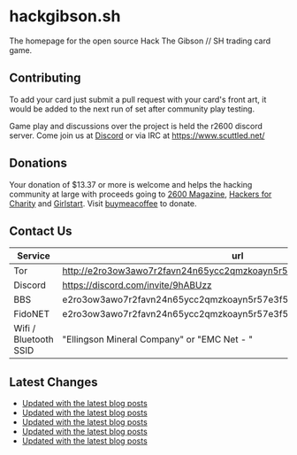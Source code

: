 # hackgibson.sh
The homepage for the open source Hack The Gibson // SH trading card game.


## Contributing

To add your card just submit a pull request with your card's front art, it would be added to the next run of set after community play testing.

Game play and discussions over the project is held the r2600 discord server. Come join us at [Discord](https://discord.com/invite/9hABUzz) or via IRC at https://www.scuttled.net/


## Donations

Your donation of $13.37 or more is welcome and helps the hacking community at large with proceeds going to [2600 Magazine](https://2600.com/), [Hackers for Charity](https://hackersforcharity.org) and [Girlstart](https://girlstart.org).  Visit [buymeacoffee](https://www.buymeacoffee.com/hackgibson.sh) to donate.


## Contact Us

Service | url
-|-
Tor | http://e2ro3ow3awo7r2favn24n65ycc2qmzkoayn5r57e3f56nvjwdcgg32ad.onion
Discord | https://discord.com/invite/9hABUzz
BBS | e2ro3ow3awo7r2favn24n65ycc2qmzkoayn5r57e3f56nvjwdcgg32ad.onion:23
FidoNET | e2ro3ow3awo7r2favn24n65ycc2qmzkoayn5r57e3f56nvjwdcgg32ad.onion:24554
Wifi / Bluetooth SSID | "Ellingson Mineral Company" or "EMC Net - <fidonet address>"

## Latest Changes
<!-- BLOG-POST-LIST:START -->
- [Updated with the latest blog posts](https://github.com/DFW2600/hackgibson.sh/commit/27d61d2bfdd4560810bba86fbc0c972db00f21a3)
- [Updated with the latest blog posts](https://github.com/DFW2600/hackgibson.sh/commit/6aabac5d08c234a61e696ba50f4fc9be0427f72d)
- [Updated with the latest blog posts](https://github.com/DFW2600/hackgibson.sh/commit/8d84967dd23f4c71e73980c7c15a9c70c1f344f0)
- [Updated with the latest blog posts](https://github.com/DFW2600/hackgibson.sh/commit/897e52248b3c410a9185b6409d372a1f650a0400)
- [Updated with the latest blog posts](https://github.com/DFW2600/hackgibson.sh/commit/bf319a74ce1e323dc655b1b0266eb893ca131a78)
<!-- BLOG-POST-LIST:END -->
